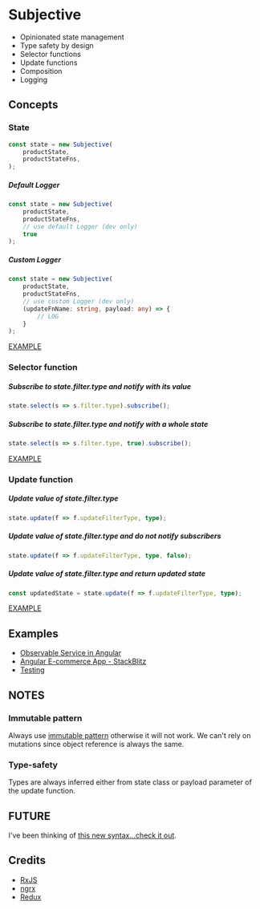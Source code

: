 # Subjective

*   Opinionated state management
*   Type safety by design
*   Selector functions
*   Update functions
*   Composition
*   Logging

## Concepts

### State

```typescript
const state = new Subjective(
    productState,
    productStateFns,
);
```

##### Default Logger

```typescript
const state = new Subjective(
    productState,
    productStateFns,
    // use default Logger (dev only)
    true
);
```

##### Custom Logger

```typescript
const state = new Subjective(
    productState,
    productStateFns,
    // use custom Logger (dev only)
    (updateFnName: string, payload: any) => {
        // LOG
    }
);
```

[EXAMPLE](https://stackblitz.com/edit/subjective?file=app%2Fcore%2Fstores%2Fproduct%2Fproduct.state.ts)

### Selector function

##### Subscribe to state.filter.type and notify with its value

```typescript
state.select(s => s.filter.type).subscribe();
```

##### Subscribe to state.filter.type and notify with a whole state
```typescript
state.select(s => s.filter.type, true).subscribe();
```

[EXAMPLE](https://stackblitz.com/edit/subjective?file=app%2Flist%2Flist.component.ts)

### Update function

##### Update value of state.filter.type

```typescript
state.update(f => f.updateFilterType, type);
```

##### Update value of state.filter.type and do not notify subscribers
```typescript
state.update(f => f.updateFilterType, type, false);
```

##### Update value of state.filter.type and return updated state
```typescript
const updatedState = state.update(f => f.updateFilterType, type);
```


[EXAMPLE](https://stackblitz.com/edit/subjective?file=app%2Flist%2Flist.component.ts)

## Examples

*   [Observable Service in Angular](examples/ANGULAR.md)
*   [Angular E-commerce App - StackBlitz](https://stackblitz.com/edit/subjective?file=app%2Fcore%2Fstores%2Fproduct%2Fproduct.state.ts)
*   [Testing](examples/TESTING.md)

## NOTES

### Immutable pattern

Always use [immutable pattern](https://glimmerjs.com/guides/tracked-properties) otherwise it will not work. We can't rely on mutations since object reference is always the same.

### Type-safety

Types are always inferred either from state class or payload parameter of the update function.

## FUTURE
I've been thinking of [this new syntax...check it out](EXP.md). 

## Credits

*   [RxJS](https://github.com/ReactiveX/rxjs)
*   [ngrx](https://github.com/ngrx/platform)
*   [Redux](https://github.com/reactjs/redux)
